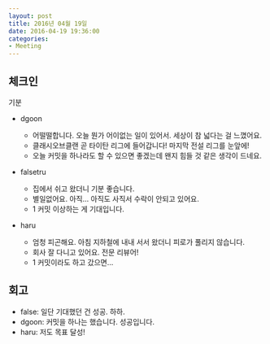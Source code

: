 ```yaml
---
layout: post
title: 2016년 04월 19일
date: 2016-04-19 19:36:00
categories:
- Meeting
---
```


## 체크인

기분

* dgoon
  * 어떨떨합니다. 오늘 뭔가 어이없는 일이 있어서. 세상이 참 넓다는 걸 느꼈어요.
  * 클래시오브클랜 곧 타이탄 리그에 들어갑니다! 마지막 전설 리그를 눈앞에!
  * 오늘 커밋을 하나라도 할 수 있으면 좋겠는데 왠지 힘들 것 같은 생각이 드네요.

* falsetru
  * 집에서 쉬고 왔더니 기분 좋습니다.
  * 별일없어요. 아직... 아직도 사직서 수락이 안되고 있어요.
  * 1 커밋 이상하는 게 기대입니다.

* haru
  * 엄청 피곤해요. 아침 지하철에 내내 서서 왔더니 피로가 풀리지 않습니다.
  * 회사 잘 다니고 있어요. 전문 리뷰어!
  * 1 커밋이라도 하고 갔으면...

## 회고

* false: 일단 기대했던 건 성공. 하하.
* dgoon: 커밋을 하나는 했습니다. 성공입니다.
* haru: 저도 목표 달성!

